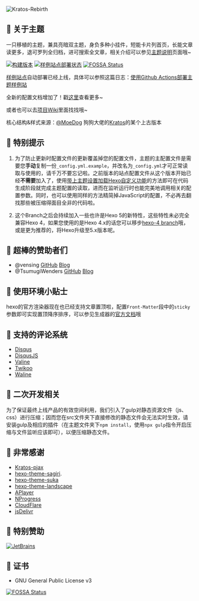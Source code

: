 ![Kratos-Rebirth](https://repository-images.githubusercontent.com/132322562/46429300-7da7-11ea-8c82-d03503cb17b8)

## 🍭 关于主题

一只移植的主题，兼具亮暗双主题，身负多种小挂件，短能卡片列首页，长能文章读更多，退可罗列全归档，进可搜索全文章，相关介绍可以参见[主题说明](https://candinya.com/posts/Kratos-Rebirth/)页面哦~

[![构建版本](https://img.shields.io/github/v/release/Candinya/Kratos-Rebirth)](https://github.com/Candinya/Kratos-Rebirth/releases/latest)
[![样例站点部署状态](https://github.com/Candinya/Kratos-Rebirth/workflows/Build%20Demo%20Site/badge.svg)](https://kr-demo.candinya.com/)
[![FOSSA Status](https://app.fossa.com/api/projects/git%2Bgithub.com%2FCandinya%2FKratos-Rebirth.svg?type=shield)](https://app.fossa.com/projects/git%2Bgithub.com%2FCandinya%2FKratos-Rebirth?ref=badge_shield)

[样例站点](https://kr-demo.candinya.com)自动部署已经上线，具体可以参照这篇日志：[使用Github Actions部署主题样例站](https://candinya.com/posts/theme-demo-deployment-with-github-actions/)

全新的配置文档增加了！戳[这里](https://candinya.com/posts/Kratos-Rebirth-Manual/)查看更多~

或者也可以去[项目Wiki](https://github.com/Candinya/Kratos-Rebirth/wiki)里面找找哦~

核心结构&样式来源：[@MoeDog](https://github.com/xb2016) 狗狗大佬的[Kratos](https://github.com/xb2016/kratos)的某个上古版本

## 💞 特别提示

1. 为了防止更新时配置文件的更新覆盖掉您的配置文件，主题的主配置文件是需要您**手动**复制一份`_config.yml.example`，并改名为`_config.yml`才可正常读取与使用的，请千万不要忘记啦。之前版本的站点配置文件从这个版本开始已经**不需要**加入了，使用[带上主题设置加载Hexo自定义功能](https://candinya.com/posts/process-with-theme-config-using-process-after/)的方法即可在代码生成阶段就完成主题配置的读取，进而在监听运行时也能完美地调用相关的配置参数。同时，也可以使用同样的方法精简掉JavaScript的配置，不必再去翻找那些被压缩得面目全非的代码啦。

2. 这个Branch之后会持续加入一些也许是Hexo 5的新特性，这些特性未必完全兼容Hexo 4，如果您使用的是Hexo 4.x的话您可以移步[hexo-4 branch](https://github.com/Candinya/Kratos-Rebirth/tree/hexo-4)哦，或是更为推荐的，将Hexo升级至5.x版本呢。

## 🍬 超棒的赞助者们

- @vensing [GitHub](https://github.com/vensing) [Blog](https://vensing.com/)
- @TsumugiWenders [GitHub](https://github.com/TsumugiWenders) [Blog](https://blog.nekopara.net/)

## 🎁 使用环境小贴士

hexo的官方渲染器现在也已经支持文章置顶啦，配置`Front-Matter`段中的`sticky`参数即可实现置顶降序排序，可以参见生成器的[官方文档](https://github.com/hexojs/hexo-generator-index#usage)哦

## 💬 支持的评论系统

- [Disqus](https://disqus.com)
- [DisqusJS](https://disqusjs.skk.moe/)
- [Valine](https://valine.js.org)
- [Twikoo](https://twikoo.js.org)
- [Waline](https://waline.js.org)

## 🍩 二次开发相关

为了保证最终上线产品的有效空间利用，我们引入了gulp对静态资源文件（js、css）进行压缩；因而您在src文件夹下直接修改的静态文件会无法实时生效，请安装gulp及相应的插件（在主题文件夹下`npm install`，使用`npx gulp`指令开启压缩与文件监听应该即可），以便压缩静态文件。

## 💮 非常感谢

- [Kratos-pjax](https://github.com/xb2016/kratos-pjax)
- [hexo-theme-sagiri](https://github.com/DIYgod/diygod.me/tree/master/themes/sagiri).
- [hexo-theme-suka](https://github.com/SukkaW/hexo-theme-suka)
- [hexo-theme-landscape](https://github.com/hexojs/hexo-theme-landscape)
- [APlayer](https://github.com/MoePlayer/APlayer)
- [NProgress](https://github.com/rstacruz/nprogress)
- [CloudFlare](https://www.cloudflare.com/)
- [jsDelivr](https://www.jsdelivr.com/)

## 🎉 特别赞助

[![JetBrains](https://user-images.githubusercontent.com/20502130/90419395-14409500-e0e9-11ea-8b3b-ade4589dca84.png)](https://www.jetbrains.com/?from=Kratos%20%3a%20Rebirth)

## 🎵 证书

- GNU General Public License v3

[![FOSSA Status](https://app.fossa.com/api/projects/git%2Bgithub.com%2FCandinya%2FKratos-Rebirth.svg?type=large)](https://app.fossa.com/projects/git%2Bgithub.com%2FCandinya%2FKratos-Rebirth?ref=badge_large)
